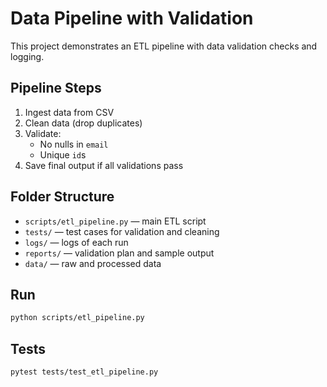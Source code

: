 # Data Pipeline with Validation

This project demonstrates an ETL pipeline with data validation checks and logging.

##  Pipeline Steps
1. Ingest data from CSV
2. Clean data (drop duplicates)
3. Validate:
   - No nulls in `email`
   - Unique `id`s
4. Save final output if all validations pass

## Folder Structure
- `scripts/etl_pipeline.py` — main ETL script
- `tests/` — test cases for validation and cleaning
- `logs/` — logs of each run
- `reports/` — validation plan and sample output
- `data/` — raw and processed data

## Run
```bash
python scripts/etl_pipeline.py
```

## Tests
```bash
pytest tests/test_etl_pipeline.py
```
